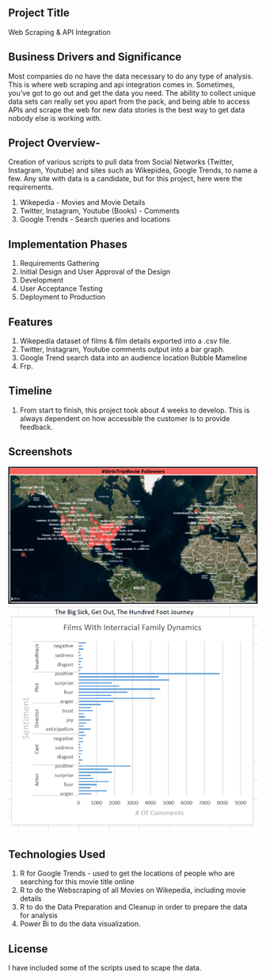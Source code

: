 

## Project Title 
Web Scraping & API Integration

## Business Drivers and Significance
Most companies do no have the data necessary to do any type of analysis. This is where web scraping and api integration comes in. Sometimes, you’ve got to go out and get the data you need. The ability to collect unique data sets can really set you apart from the pack, and being able to access APIs and scrape the web for new data stories is the best way to get data nobody else is working with.

## Project Overview- 
Creation of various scripts to pull data from Social Networks (Twitter, Instagram, Youtube) and sites such as Wikepidea, Google Trends, to name a few. Any site with data is a candidate, but for this project, here were the requirements.

1. Wikepedia -  Movies and Movie Details 
2. Twitter, Instagram, Youtube (Books) - Comments
3. Google Trends - Search queries and locations

## Implementation Phases
1. Requirements Gathering
2. Initial Design and User Approval of the Design
3. Development
4. User Acceptance Testing
5. Deployment to Production

## Features
1. Wikepedia dataset of films & film details exported into a .csv file.
2. Twitter, Instagram, Youtube comments output into a bar graph.
3. Google Trend search data into an audience location Bubble Mameline
1. Frp.

## Timeline
1. From start to finish, this project took about 4 weeks to develop. This is always dependent on how accessible the customer is to provide feedback.

## Screenshots
![Alt text](/web_scraping/Movie_Followers_Map.PNG?raw=true "Movie Followers gathered From Google Trends")
![Alt text](/web_scraping/Interracial_Films_Sentiment_Analysis.PNG?raw=true "Sentiment Around Books")

## Technologies Used
1. R for Google Trends - used to get the locations of people who are searching for this movie title online
2. R to do the Webscraping of all Movies on Wikepedia, including movie details
3. R to do the Data Preparation and Cleanup in order to prepare the data for analysis
4. Power Bi to do the data visualization.

## License
I have included some of the scripts used to scape the data.
